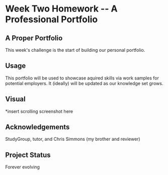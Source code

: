 # Week Two Homework -- A Professional Portfolio

## A Proper Portfolio
This week's challenge is the start of building our personal portfolio.  

## Usage
This portfolio will be used to showcase aquired skills via work samples for potential employers.  It (ideally) will be updated as our knowledge set grows.

## Visual
*insert scrolling screenshot here

## Acknowledgements
StudyGroup, tutor, and Chris Simmons (my brother and reviewer)

## Project Status
Forever evolving